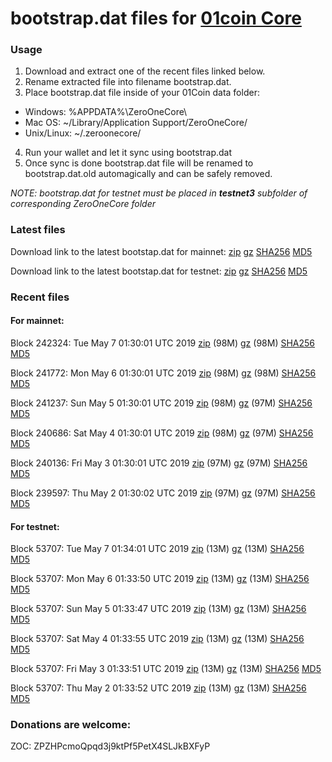 # bootstrap.dat files for [01coin Core](https://01coin.io)

### Usage

1. Download and extract one of the recent files linked below.
2. Rename extracted file into filename bootstrap.dat.
3. Place bootstrap.dat file inside of your 01Coin data folder:
 - Windows: %APPDATA%\ZeroOneCore\
 - Mac OS: ~/Library/Application Support/ZeroOneCore/
 - Unix/Linux: ~/.zeroonecore/
4. Run your wallet and let it sync using bootstrap.dat
5. Once sync is done bootstrap.dat file will be renamed to bootstrap.dat.old automagically and can be safely removed.

_NOTE: bootstrap.dat for testnet must be placed in **testnet3** subfolder of corresponding ZeroOneCore folder_

### Latest files
Download link to the latest bootstap.dat for mainnet: [zip](https://files.01coin.io/mainnet/bootstrap.dat.zip) [gz](https://files.01coin.io/mainnet/bootstrap.dat.tar.gz) [SHA256](https://files.01coin.io/mainnet/sha256.txt) [MD5](https://files.01coin.io/mainnet/md5.txt)

Download link to the latest bootstap.dat for testnet: [zip](https://files.01coin.io/testnet/bootstrap.dat.zip) [gz](https://files.01coin.io/testnet/bootstrap.dat.tar.gz) [SHA256](https://files.01coin.io/testnet/sha256.txt) [MD5](https://files.01coin.io/testnet/md5.txt)

### Recent files

#### For mainnet:

Block 242324: Tue May  7 01:30:01 UTC 2019 [zip](https://files.01coin.io/mainnet/2019-05-07/bootstrap.dat.zip) (98M) [gz](https://files.01coin.io/mainnet/2019-05-07/bootstrap.dat.tar.gz) (98M) [SHA256](https://files.01coin.io/mainnet/2019-05-07/sha256.txt) [MD5](https://files.01coin.io/mainnet/2019-05-07/md5.txt)

Block 241772: Mon May  6 01:30:01 UTC 2019 [zip](https://files.01coin.io/mainnet/2019-05-06/bootstrap.dat.zip) (98M) [gz](https://files.01coin.io/mainnet/2019-05-06/bootstrap.dat.tar.gz) (98M) [SHA256](https://files.01coin.io/mainnet/2019-05-06/sha256.txt) [MD5](https://files.01coin.io/mainnet/2019-05-06/md5.txt)

Block 241237: Sun May  5 01:30:01 UTC 2019 [zip](https://files.01coin.io/mainnet/2019-05-05/bootstrap.dat.zip) (98M) [gz](https://files.01coin.io/mainnet/2019-05-05/bootstrap.dat.tar.gz) (97M) [SHA256](https://files.01coin.io/mainnet/2019-05-05/sha256.txt) [MD5](https://files.01coin.io/mainnet/2019-05-05/md5.txt)

Block 240686: Sat May  4 01:30:01 UTC 2019 [zip](https://files.01coin.io/mainnet/2019-05-04/bootstrap.dat.zip) (98M) [gz](https://files.01coin.io/mainnet/2019-05-04/bootstrap.dat.tar.gz) (97M) [SHA256](https://files.01coin.io/mainnet/2019-05-04/sha256.txt) [MD5](https://files.01coin.io/mainnet/2019-05-04/md5.txt)

Block 240136: Fri May  3 01:30:01 UTC 2019 [zip](https://files.01coin.io/mainnet/2019-05-03/bootstrap.dat.zip) (97M) [gz](https://files.01coin.io/mainnet/2019-05-03/bootstrap.dat.tar.gz) (97M) [SHA256](https://files.01coin.io/mainnet/2019-05-03/sha256.txt) [MD5](https://files.01coin.io/mainnet/2019-05-03/md5.txt)

Block 239597: Thu May  2 01:30:02 UTC 2019 [zip](https://files.01coin.io/mainnet/2019-05-02/bootstrap.dat.zip) (97M) [gz](https://files.01coin.io/mainnet/2019-05-02/bootstrap.dat.tar.gz) (97M) [SHA256](https://files.01coin.io/mainnet/2019-05-02/sha256.txt) [MD5](https://files.01coin.io/mainnet/2019-05-02/md5.txt)


#### For testnet:

Block 53707: Tue May  7 01:34:01 UTC 2019 [zip](https://files.01coin.io/testnet/2019-05-07/bootstrap.dat.zip) (13M) [gz](https://files.01coin.io/testnet/2019-05-07/bootstrap.dat.tar.gz) (13M) [SHA256](https://files.01coin.io/testnet/2019-05-07/sha256.txt) [MD5](https://files.01coin.io/testnet/2019-05-07/md5.txt)

Block 53707: Mon May  6 01:33:50 UTC 2019 [zip](https://files.01coin.io/testnet/2019-05-06/bootstrap.dat.zip) (13M) [gz](https://files.01coin.io/testnet/2019-05-06/bootstrap.dat.tar.gz) (13M) [SHA256](https://files.01coin.io/testnet/2019-05-06/sha256.txt) [MD5](https://files.01coin.io/testnet/2019-05-06/md5.txt)

Block 53707: Sun May  5 01:33:47 UTC 2019 [zip](https://files.01coin.io/testnet/2019-05-05/bootstrap.dat.zip) (13M) [gz](https://files.01coin.io/testnet/2019-05-05/bootstrap.dat.tar.gz) (13M) [SHA256](https://files.01coin.io/testnet/2019-05-05/sha256.txt) [MD5](https://files.01coin.io/testnet/2019-05-05/md5.txt)

Block 53707: Sat May  4 01:33:55 UTC 2019 [zip](https://files.01coin.io/testnet/2019-05-04/bootstrap.dat.zip) (13M) [gz](https://files.01coin.io/testnet/2019-05-04/bootstrap.dat.tar.gz) (13M) [SHA256](https://files.01coin.io/testnet/2019-05-04/sha256.txt) [MD5](https://files.01coin.io/testnet/2019-05-04/md5.txt)

Block 53707: Fri May  3 01:33:51 UTC 2019 [zip](https://files.01coin.io/testnet/2019-05-03/bootstrap.dat.zip) (13M) [gz](https://files.01coin.io/testnet/2019-05-03/bootstrap.dat.tar.gz) (13M) [SHA256](https://files.01coin.io/testnet/2019-05-03/sha256.txt) [MD5](https://files.01coin.io/testnet/2019-05-03/md5.txt)

Block 53707: Thu May  2 01:33:52 UTC 2019 [zip](https://files.01coin.io/testnet/2019-05-02/bootstrap.dat.zip) (13M) [gz](https://files.01coin.io/testnet/2019-05-02/bootstrap.dat.tar.gz) (13M) [SHA256](https://files.01coin.io/testnet/2019-05-02/sha256.txt) [MD5](https://files.01coin.io/testnet/2019-05-02/md5.txt)


### Donations are welcome:

ZOC: ZPZHPcmoQpqd3j9ktPf5PetX4SLJkBXFyP
